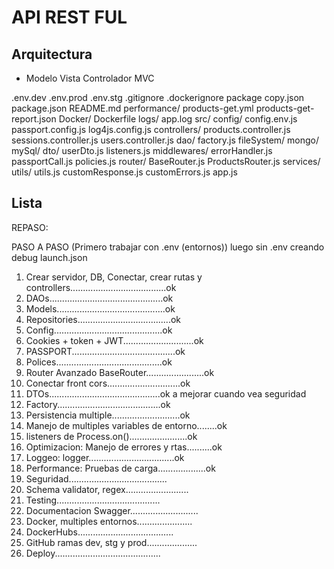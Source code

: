 # API REST FUL

## Arquitectura

- Modelo Vista Controlador MVC

.env.dev
.env.prod
.env.stg
.gitignore
.dockerignore
package copy.json
package.json
README.md
performance/
   products-get.yml
   products-get-report.json
Docker/
   Dockerfile
logs/
   app.log
src/
    config/
        config.env.js
        passport.config.js
        log4js.config.js
    controllers/
        products.controller.js
        sessions.controller.js
        users.controller.js
    dao/
        factory.js
        fileSystem/
        mongo/
        mySql/
    dto/
        userDto.js
    listeners.js
    middlewares/
        errorHandler.js
        passportCall.js
        policies.js
    router/
        BaseRouter.js
        ProductsRouter.js
    services/
    utils/
        utils.js
        customResponse.js
        customErrors.js
    app.js

## Lista

REPASO:

PASO A PASO (Primero trabajar con .env (entornos)) luego sin .env creando debug launch.json

1. Crear servidor, DB, Conectar, crear rutas y
   controllers......................................ok
2. DAOs.............................................ok
3. Models...........................................ok
4. Repositories.....................................ok
5. Config...........................................ok
6. Cookies + token + JWT............................ok
7. PASSPORT.........................................ok
8. Polices..........................................ok
9. Router Avanzado BaseRouter.......................ok
10. Conectar front cors.............................ok
11. DTOs............................................ok   a mejorar cuando vea seguridad
12. Factory.........................................ok
13. Persistencia multiple...........................ok
14. Manejo de multiples variables de entorno........ok
15. listeners de Process.on().......................ok
16. Optimizacion: Manejo de errores y rtas..........ok
17. Loggeo: logger..................................ok
18. Performance: Pruebas de carga...................ok
19. Seguridad.......................................
20. Schema validator, regex.........................
21. Testing.........................................
22. Documentacion Swagger...........................
23. Docker, multiples entornos......................
24. DockerHubs......................................
25. GitHub ramas dev, stg y prod....................
26. Deploy..........................................
